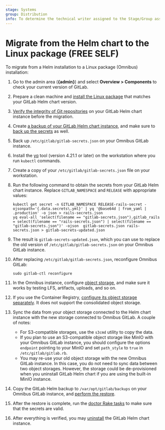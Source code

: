 ```yaml
---
stage: Systems
group: Distribution
info: To determine the technical writer assigned to the Stage/Group associated with this page, see https://about.gitlab.com/handbook/product/ux/technical-writing/#assignments
---
```


# Migrate from the Helm chart to the Linux package **(FREE SELF)**

To migrate from a Helm installation to a Linux package (Omnibus) installation:

1. Go to the admin area (**{admin}**) and select **Overview > Components** to
   check your current version of GitLab.
1. Prepare a clean machine and
   [install the Linux package](https://docs.gitlab.com/ee/update/package/index.html)
   that matches your GitLab Helm chart version.
1. [Verify the integrity of Git repositories](https://docs.gitlab.com/ee/administration/raketasks/check.html)
   on your GitLab Helm chart instance before the migration.
1. Create [a backup of your GitLab Helm chart instance](../../backup-restore/backup.md),
   and make sure to [back up the secrets](../../backup-restore/backup.md#backup-the-secrets)
   as well.
1. Back up `/etc/gitlab/gitlab-secrets.json` on your Omnibus GitLab instance.
1. Install the [yq](https://github.com/mikefarah/yq) tool (version 4.21.1 or later) on the workstation where you run `kubectl` commands.
1. Create a copy of your `/etc/gitlab/gitlab-secrets.json` file on your workstation.
1. Run the following command to obtain the secrets from your GitLab Helm chart instance.
   Replace `GITLAB_NAMESPACE` and `RELEASE` with appropriate values:

   ```shell
   kubectl get secret -n GITLAB_NAMESPACE RELEASE-rails-secret -ojsonpath='{.data.secrets\.yml}' | yq '@base64d | from_yaml | .production' -o json > rails-secrets.json
   yq eval-all 'select(filename == "gitlab-secrets.json").gitlab_rails = select(filename == "rails-secrets.json") | select(filename == "gitlab-secrets.json")' -ojson  gitlab-secrets.json rails-secrets.json > gitlab-secrets-updated.json
   ```

1. The result is `gitlab-secrets-updated.json`, which you can use to replace the old version of `/etc/gitlab/gitlab-secrets.json`
   on your Omnibus GitLab instance.
1. After replacing `/etc/gitlab/gitlab-secrets.json`, reconfigure Omnibus GitLab:

   ```shell
   sudo gitlab-ctl reconfigure
   ```

1. In the Omnibus instance, configure [object storage](https://docs.gitlab.com/ee/administration/object_storage.html),
   and make sure it works by testing LFS, artifacts, uploads, and so on.
1. If you use the Container Registry, [configure its object storage separately](https://docs.gitlab.com/ee/administration/packages/container_registry.html#use-object-storage). It does not support
   the consolidated object storage.
1. Sync the data from your object storage connected to the Helm chart instance with the new storage
   connected to Omnibus GitLab. A couple of notes:

   - For S3-compatible storages, use the `s3cmd` utility to copy the data.
   - If you plan to use an S3-compatible object storage like MinIO with your
     Omnibus GitLab instance, you should configure the options `endpoint`
     pointing to your MinIO and set `path_style` to `true` in
     `/etc/gitlab/gitlab.rb`.
   - You may re-use your old object storage with the new Omnibus GitLab instance. In this case, you
     do not need to sync data between two object storages. However, the storage could be de-provisioned when
     you uninstall GitLab Helm chart if you are using the built-in MinIO instance.

1. Copy the GitLab Helm backup to `/var/opt/gitlab/backups` on your Omnibus GitLab instance, and
   [perform the restore](https://docs.gitlab.com/ee/raketasks/backup_restore.html#restore-for-omnibus-gitlab-installations).
1. After the restore is complete, run the [doctor Rake tasks](https://docs.gitlab.com/ee/administration/raketasks/check.html)
   to make sure that the secrets are valid.
1. After everything is verified, you may [uninstall](../uninstall.md)
   the GitLab Helm chart instance.
